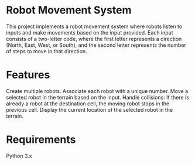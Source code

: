 # Robot Movement System
This project implements a robot movement system where robots listen to inputs and make movements based on the input provided. Each input consists of a two-letter code, where the first letter represents a direction (North, East, West, or South), and the second letter represents the number of steps to move in that direction.

# Features
Create multiple robots.
Associate each robot with a unique number.
Move a selected robot in the terrain based on the input.
Handle collisions: If there is already a robot at the destination cell, the moving robot stops in the previous cell.
Display the current location of the selected robot in the terrain.

# Requirements
Python 3.x

